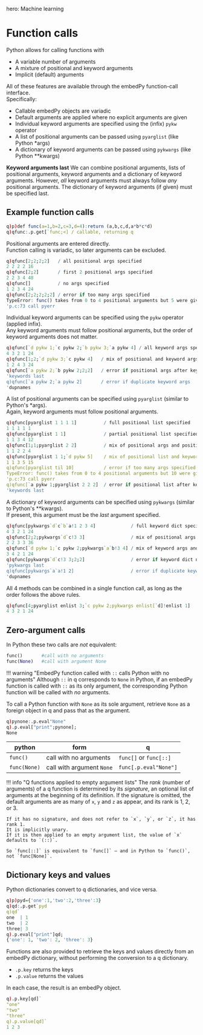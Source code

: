 hero: Machine learning

# Function calls


Python allows for calling functions with 

- A variable number of arguments
- A mixture of positional and keyword arguments
- Implicit (default) arguments

All of these features are available through the embedPy function-call interface.  
Specifically:

- Callable embedPy objects are variadic
- Default arguments are applied where no explicit arguments are given
- Individual keyword arguments are specified using the (infix) `pykw` operator
- A list of positional arguments can be passed using `pyarglist` (like Python \*args)
- A dictionary of keyword arguments can be passed using `pykwargs` (like Python \*\*kwargs)

**Keyword arguments last** We can combine positional arguments, lists of positional arguments, keyword arguments and a dictionary of keyword arguments. However, _all_ keyword arguments must always follow _any_ positional arguments. The dictionary of keyword arguments (if given) must be specified last.


## Example function calls
```q
q)p)def func(a=1,b=2,c=3,d=4):return (a,b,c,d,a*b*c*d)
q)qfunc:.p.get[`func;<] / callable, returning q
```
Positional arguments are entered directly.  
Function calling is variadic, so later arguments can be excluded.
```q
q)qfunc[2;2;2;2]   / all positional args specified
2 2 2 2 16
q)qfunc[2;2]       / first 2 positional args specified
2 2 3 4 48
q)qfunc[]          / no args specified
1 2 3 4 24
q)qfunc[2;2;2;2;2] / error if too many args specified
TypeError: func() takes from 0 to 4 positional arguments but 5 were given
'p.c:73 call pyerr
```
Individual keyword arguments can be specified using the `pykw` operator (applied infix).  
Any keyword arguments must follow positional arguments, but the order of keyword arguments does not matter.
```q
q)qfunc[`d pykw 1;`c pykw 2;`b pykw 3;`a pykw 4] / all keyword args specified
4 3 2 1 24
q)qfunc[1;2;`d pykw 3;`c pykw 4]   / mix of positional and keyword args
1 2 4 3 24
q)qfunc[`a pykw 2;`b pykw 2;2;2]   / error if positional args after keyword args
'keywords last
q)qfunc[`a pykw 2;`a pykw 2]       / error if duplicate keyword args
'dupnames
```
A list of positional arguments can be specified using `pyarglist` (similar to Python's \*args).  
Again, keyword arguments must follow positional arguments.
```q
q)qfunc[pyarglist 1 1 1 1]          / full positional list specified
1 1 1 1 1
q)qfunc[pyarglist 1 1]              / partial positional list specified
1 1 3 4 12
q)qfunc[1;1;pyarglist 2 2]          / mix of positional args and positional list
1 1 2 2 4
q)qfunc[pyarglist 1 1;`d pykw 5]    / mix of positional list and keyword args
1 1 3 5 15
q)qfunc[pyarglist til 10]           / error if too many args specified
TypeError: func() takes from 0 to 4 positional arguments but 10 were given
'p.c:73 call pyerr
q)qfunc[`a pykw 1;pyarglist 2 2 2]  / error if positional list after keyword args
'keywords last
```
A dictionary of keyword arguments can be specified using `pykwargs` (similar to Python's \*\*kwargs).  
If present, this argument must be the _last_ argument specified.
```q
q)qfunc[pykwargs`d`c`b`a!1 2 3 4]             / full keyword dict specified
4 3 2 1 24
q)qfunc[2;2;pykwargs`d`c!3 3]                 / mix of positional args and keyword dict
2 2 3 3 36
q)qfunc[`d pykw 1;`c pykw 2;pykwargs`a`b!3 4] / mix of keyword args and keyword dict
3 4 2 1 24
q)qfunc[pykwargs`d`c!3 3;2;2]                 / error if keyword dict not last   
'pykwargs last
q)qfunc[pykwargs`a`a!1 2]                     / error if duplicate keyword names
'dupnames
```
All 4 methods can be combined in a single function call, as long as the order follows the above rules.  

```q
q)qfunc[4;pyarglist enlist 3;`c pykw 2;pykwargs enlist[`d]!enlist 1]    
4 3 2 1 24
```


## Zero-argument calls

In Python these two calls are _not_ equivalent:
```python
func()       #call with no arguments
func(None)   #call with argument None
```

!!! warning "EmbedPy function called with `::` calls Python with no arguments"
    Although `::` in q corresponds to `None` in Python, if an embedPy function is called with `::` as its only argument, the corresponding Python function will be called with _no_ arguments.

To call a Python function with `None` as its sole argument, retrieve `None` as a foreign object in q and pass that as the argument.
```q
q)pynone:.p.eval"None"
q).p.eval["print";pynone];
None
```

python         | form                      | q
---------------|---------------------------|-----------------------
`func()`       | call with no arguments    | `func[]` or `func[::]`
`func(None)`   | call with argument `None` | `func[.p.eval"None"]`

!!! info "Q functions applied to empty argument lists"
    The _rank_ (number of arguments) of a q function is determined by its _signature_, 
    an optional list of arguments at the beginning of its definition. 
    If the signature is omitted, the default arguments are as many of 
    `x`, `y` and `z` as appear, and its rank is 1, 2, or 3. 

    If it has no signature, and does not refer to `x`, `y`, or `z`, it has rank 1. 
    It is implicitly unary. 
    If it is then applied to an empty argument list, the value of `x` defaults to `(::)`. 

    So `func[::]` is equivalent to `func[]` – and in Python to `func()`, not `func[None]`.


## Dictionary keys and values

Python dictionaries convert to q dictionaries, and vice versa.
```q
q)p)pyd={'one':1,'two':2,'three':3}
q)qd:.p.get`pyd
q)qd`
one  | 1
two  | 2
three| 3
q).p.eval["print"]qd;
{'one': 1, 'two': 2, 'three': 3}
```
Functions are also provided to retrieve the keys and values directly from an embedPy dictionary, without performing the conversion to a q dictionary. 

- `.p.key` returns the keys
- `.p.value` returns the values

In each case, the result is an embedPy object.
```q
q).p.key[qd]`
"one"
"two"
"three"
q).p.value[qd]`
1 2 3
```



